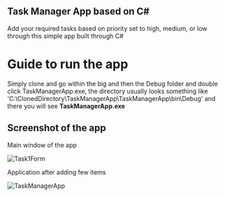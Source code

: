 ## Task Manager App based on C#

Add your required tasks based on priority set to high, medium, or low through this simple app built through C#

<h1> Guide to run the app </h1>

Simply clone and go within the big and then the Debug folder and double click TaskManagerApp.exe, the directory usually looks something like 'C:\ClonedDirectory\TaskManagerApp\TaskManagerApp\bin\Debug' and there you will see <b>TaskManagerApp.exe</b>

## Screenshot of the app

Main window of the app

![Task1Form](https://github.com/sarthakshrestha/TaskManagerCSharp/assets/65111111/8d968954-3dce-42bd-be9e-aaa02823774a)

Application after adding few items

![TaskManagerApp](https://github.com/sarthakshrestha/TaskManagerCSharp/assets/65111111/f3165a9c-1095-483b-8a4c-0f9a9525c2ee)
